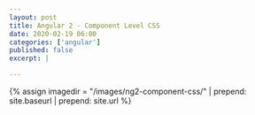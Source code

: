 ```yaml
---
layout: post
title: Angular 2 - Component Level CSS
date: 2020-02-19 06:00
categories: ['angular']
published: false
excerpt: |

---
```


{% assign imagedir = "/images/ng2-component-css/" | prepend: site.baseurl | prepend: site.url %}


